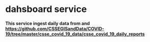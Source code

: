 # dahsboard service

#### This service ingest daily data from and https://github.com/CSSEGISandData/COVID-19/tree/master/csse_covid_19_data/csse_covid_19_daily_reports 